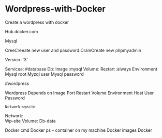 # Wordpress-with-Docker
Create a wordpress with docker
 
 
 Hub.docker.com
 
 Mysql 
 
 CreeCreeate new user and password
 CramCreate new phpmyadmin
   
   
   Version :'3'
   
   
   Servicea:
   #database
   Db:
   Image :mysql 
   Volume:
   Reztart :always
   Environment 
   Mysql root 
   Myzql user
   Mysql password
   
   
   #wordpress
   
   
   Wordpress
   Depends on
   Image 
   Port
   Restart 
   Volume 
   Environment 
      Host
      User
      Password 
      
    Network-wpsite
    
   Network:   
   Wp-site
   Volume:
   Db-data
   
      
   Docker cmd
   Docker ps - container on my machine
   Docker images
   Docker 
